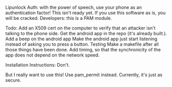 Lipunlock Auth: with the power of speech, use your phone as an authentication factor!
This isn't ready yet.  If you use this software as is, you will be cracked.
Developers: this is a PAM module.

Todo: 
Add an X509 cert on the computer to verify that an attacker isn't talking to the phone side.
Get the android app in the repo (it's already built.).
Add a beep on the android app
Make the android app just start listening instead of asking you to press a button.
Testing
Make a makefile after all those things have been done.
Add timing, so that the synchronicity of the app does not depend on the network speed.

Installation Instructions:
Don't.

But I really want to use this!
Use pam_permit instead. Currently, it's just as secure.
